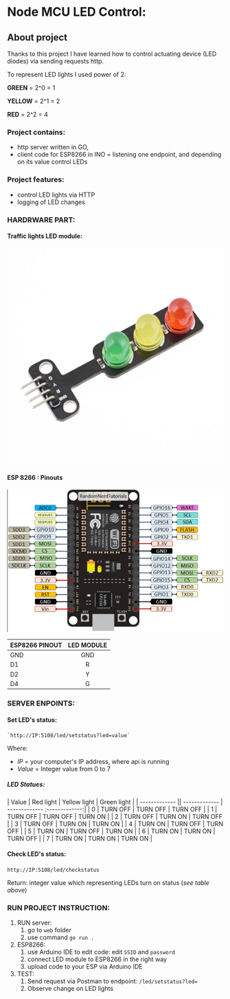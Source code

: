 # Node MCU LED Control:

## About project

Thanks to this project I have learned how to control actuating device (LED diodes) via sending requests http.

To represent LED lights I used power of 2:

__GREEN__ = 2^0 = 1

__YELLOW__ = 2^1 = 2

__RED__ = 2^2 = 4

### Project contains:
* http server written in GO,
* client code for ESP8266 in INO = listening one endpoint, and depending on its value control LEDs


### Project features:
* control LED lights via HTTP
* logging of LED changes


### HARDRWARE PART:

#### Traffic lights LED module:
![traffic light module ](img/diodesModule.jpg "")

#### ESP 8266 : Pinouts
![ESP 8266 pinouts](img/esp8266-NodeMCU-kit-12-E-pinout-gpio-pin.png "ESP 8266 pinouts.")


| ESP8266 PINOUT | LED MODULE |
| ------------- | :-------------:|
| GND | GND|
| D1 | R|
| D2 | Y|
| D4 | G|

### SERVER ENPOINTS:

#### __Set LED's status__:
    `http://IP:5108/led/setstatus?led=value`
    
Where:
* *IP* = your computer's IP address, where api is running
* *Value* = Integer value from 0 to 7

##### *LED Statues*:
    
| Value  | Red light | Yellow light | Green light |
| ------------- || ------------- | ------------- :-------------:|
| 0  | TURN OFF | TURN OFF  | TURN OFF  |
| 1  | TURN OFF | TURN OFF  | TURN ON  |
| 2  | TURN OFF | TURN ON  | TURN OFF  |
| 3  | TURN OFF | TURN ON  | TURN ON  |
| 4  | TURN ON | TURN OFF  | TURN OFF  |
| 5  | TURN ON | TURN OFF  | TURN ON  |
| 6  | TURN ON | TURN ON  | TURN OFF  |
| 7  | TURN ON | TURN ON  | TURN ON  |

#### __Check LED's status__:
`http://IP:5108/led/checkstatus`

Return: integer value which representing LEDs turn on status (*see table above*)

### RUN PROJECT INSTRUCTION:
1. RUN server:
    1. go to `web` folder
    2. use command `go run .`
2. ESP8266:
    1. use Arduino IDE to edit code: edit `SSID` and `password`
    2. connect LED module to ESP8266 in the right way
    3. upload code to your ESP via Arduino IDE
3. TEST:
    1. Send request via Postman to endpoint: `/led/setstatus?led=`
    2. Observe change on LED lights

